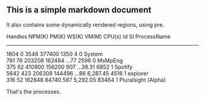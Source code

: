 ﻿
## This is a simple markdown document

It also contains some dynamically rendered regions, using pre.


Handles  NPM(K)    PM(K)      WS(K) VM(M)   CPU(s)     Id  SI ProcessName                                                       
-------  ------    -----      ----- -----   ------     --  -- -----------                                                       
   1804       0     3548     377400  1350               4   0 System                                                            
    781      76   203208     162484 ...77            2596   0 MsMpEng                                                           
    375      62   410900     156200   907 ...38.31   6852   1 Spotify                                                           
   5642     423   206308     144496 ...86 6,287.45   4516   1 explorer                                                          
    316      52   162848      84740   587 5,292.05  83464   1 Pluralsight (Alpha)                                               

That's the processes.



